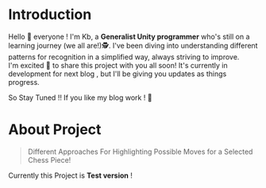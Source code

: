 # Introduction
Hello 👋 everyone  ! I'm Kb, a **Generalist Unity programmer** who's still on a learning journey (we all are!)🕵️. 
I've been diving into understanding different patterns for recognition in a simplified way, always striving to improve.  
I'm excited 🤩 to share this project with you all soon! It's currently in development for next blog , but I'll be giving you updates as things progress.

So Stay Tuned !! If you like my blog work ! 🤗

# About Project
> Different Approaches  For Highlighting Possible Moves for a Selected Chess Piece!
> 
Currently this Project is **Test version** !  
